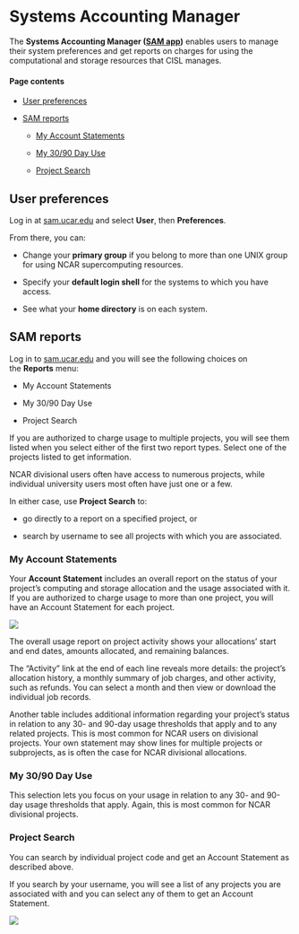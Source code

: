 # Systems Accounting Manager

The **Systems Accounting Manager ([SAM
app](https://sam.ucar.edu/app/home))** enables users to manage their
system preferences and get reports on charges for using the
computational and storage resources that CISL manages.

#### Page contents

- [User preferences](#SystemsAccountingManager-Userpreference)

- [SAM reports](#SystemsAccountingManager-SAMreports)

  - [My Account Statements](#SystemsAccountingManager-MyAccountState)

  - [My 30/90 Day Use](#SystemsAccountingManager-My30/90DayUse)

  - [Project Search](#SystemsAccountingManager-ProjectSearch)

## User preferences

Log in at [sam.ucar.edu](https://sam.ucar.edu/app/home) and
select **User**, then **Preferences**.

From there, you can:

- Change your **primary group** if you belong to more than one UNIX
  group for using NCAR supercomputing resources.

- Specify your **default login shell** for the systems to which you have
  access.

- See what your **home directory** is on each system.

## SAM reports

Log in to [sam.ucar.edu](https://sam.ucar.edu/app/home) and you will see
the following choices on the **Reports** menu:

- My Account Statements

- My 30/90 Day Use

- Project Search

If you are authorized to charge usage to multiple projects, you will see
them listed when you select either of the first two report types. Select
one of the projects listed to get information.

NCAR divisional users often have access to numerous projects, while
individual university users most often have just one or a few.

In either case, use **Project Search** to:

- go directly to a report on a specified project, or

- search by username to see all projects with which you are associated.

### My Account Statements

Your **Account Statement** includes an overall report on the status of
your project’s computing and storage allocation and the usage associated
with it. If you are authorized to charge usage to more than one project,
you will have an Account Statement for each project.

![](media/image1.png)

The overall usage report on project activity shows your allocations’
start and end dates, amounts allocated, and remaining balances.

The “Activity” link at the end of each line reveals more details: the
project’s allocation history, a monthly summary of job charges, and
other activity, such as refunds. You can select a month and then view or
download the individual job records.

Another table includes additional information regarding your project’s
status in relation to any 30- and 90-day usage thresholds that apply and
to any related projects. This is most common for NCAR users on
divisional projects. Your own statement may show lines for multiple
projects or subprojects, as is often the case for NCAR divisional
allocations.

### My 30/90 Day Use

This selection lets you focus on your usage in relation to any 30- and
90-day usage thresholds that apply. Again, this is most common for NCAR
divisional projects.

### Project Search

You can search by individual project code and get an Account Statement
as described above.

If you search by your username, you will see a list of any projects you
are associated with and you can select any of them to get an Account
Statement.

![](media/image2.png)

